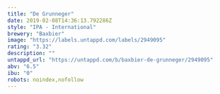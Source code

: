 ```yaml
---
title: "De Grunneger"
date: 2019-02-08T14:36:13.792286Z
style: "IPA - International"
brewery: "Baxbier"
image: "https://labels.untappd.com/labels/2949095"
rating: "3.32"
description: ""
untappd_url: "https://untappd.com/b/baxbier-de-grunneger/2949095"
abv: "6.5"
ibu: "0"
robots: noindex,nofollow
---
```

